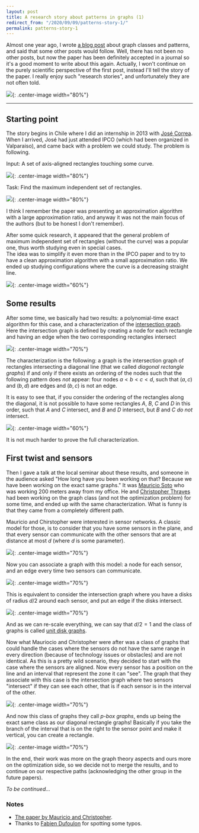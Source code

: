 ```yaml
---
layout: post
title: A research story about patterns in graphs (1)
redirect_from: "/2020/09/09/patterns-story-1/"
permalink: patterns-story-1
---
```


Almost one year ago, I wrote 
[a blog post](https://discrete-notes.github.io/patterns-1) about graph 
classes and patterns, and said that some other posts 
would follow. Well, there has not been no other posts, but now the 
paper has been definitely accepted in a journal so it's a good moment
to write about this again. Actually, I won't continue on the purely 
scientific perspective of the first post, instead I'll tell the story of
the paper. I really enjoy such "research stories", and unfortunately 
they are not often told.    

![](assets/plage.JPG){: .center-image width="80%"}

---

## Starting point

The story begins in Chile where I did an internship in 2013 with 
[José Correa](https://www.dii.uchile.cl/~jcorrea/). When I arrived, 
José had just attended IPCO (which had been organized in Valparaiso), 
and came back with a problem we could study. The problem is following. 

Input: A set of axis-aligned rectangles touching some curve.

![](assets/rectangles-1.png){: .center-image width="80%"}

Task: Find the maximum independent set of rectangles. 

![](assets/rectangles-2.png){: .center-image width="80%"}

I think I remember the paper was presenting an approximation algorithm 
with a large approximation ratio, and anyway it was not the main focus 
of the authors (but to be honest I don't remember). 

After some quick research, it appeared that the general problem of maximum
independent set of rectangles (without the curve) was a popular one, 
thus worth studying even in special cases.  
The idea was to simplify it even more than in the IPCO paper and to try 
to have a clean 
approximation algorithm with a small approximation ratio. We ended up 
studying configurations where the curve is a decreasing straight line. 

![](assets/rectangles-3.png){: .center-image width="60%"}

## Some results

After some time, we basically had two results: a polynomial-time exact 
algorithm for this case, and a characterization of the 
[intersection graph](https://en.wikipedia.org/wiki/Intersection_graph). 
Here the intersection graph is defined by creating a node for each 
rectangle and having an edge when the two corresponding rectangles 
intersect

![](assets/diagonal-graph.png){: .center-image width="70%"}

The characterization is the following: a graph is the intersection graph
of rectangles intersecting a diagonal line (that we called *diagonal 
rectangle graphs*) if and only if there exists an ordering of the nodes 
such that the following pattern does *not* appear: four nodes $a<b<c<d$, 
such that $(a,c)$ and $(b,d)$ are edges and $(b,c)$ is not an edge.

It is easy to see that, if you consider the ordering of the rectangles 
along the diagonal, it is not possible to have some rectangles $A$, $B$, 
$C$ and $D$ in this order, such that $A$ and $C$ intersect, and $B$ and 
$D$ intersect, but $B$ and $C$ *do not* intersect.

![](assets/rectangle-characterization.png){: .center-image width="60%"}

It is not much harder to prove the full characterization.

## First twist and sensors

Then I gave a talk at the local seminar about these results, and someone
in the audience asked "How long have you been working on that? Because 
we have been working on the exact same graphs." It was 
[Mauricio Soto](http://www.dim.uchile.cl/~mausoto/) who was working 200 
meters away from my office. 
He and [Christopher Thraves](https://www.ing-mat.udec.cl/~cthraves/) 
had been working on the graph class (and not the optimization 
problem) for some time, and ended up with the same characterization. 
What is funny is that they came from a completely different path. 

Mauricio and Chirstopher were interested in sensor networks. A classic 
model for those, is to consider that you have some sensors in the plane, 
and that every sensor can communicate with the other sensors that are 
at distance at most $d$ (where $d$ is some parameter). 

![](assets/sensors-1.png){: .center-image width="70%"}

Now you can 
associate a graph with this model: a node for each sensor, and an edge 
every time two sensors can communicate.   

![](assets/sensors-2.png){: .center-image width="70%"}

This is equivalent to consider 
the intersection graph where you have a disks of radius $d/2$ 
around each sensor, and put an edge if the disks intersect. 

![](assets/unit-disk.png){: .center-image width="70%"}

And as we can re-scale everything, we can say that $d/2=1$ and the class
 of graphs is called 
[unit disk graphs](https://en.wikipedia.org/wiki/Unit_disk_graph).

Now what Mauriocio and Christopher were after was a class of graphs 
that could handle the cases where the sensors do not have the same range
 in every direction (because of technology issues or obstacles) and are 
 not identical. As this is a pretty wild scenario, they decided to start 
 with the case where the sensors are aligned. Now every sensor has a 
 position on the line and an interval that represent the zone it can 
 "see". The graph that they associate with this case is the intersection 
 graph where two sensors "intersect" if they can see each other, that 
 is if each sensor is in the interval of the other.
 
![](assets/p-box.png){: .center-image width="70%"}

And now this class of graphs they call *p-box graphs*, ends up being 
the exact same class as our diagonal rectangle graphs!
Basically if you take the branch of the interval that is on the right to
 the sensor point and make it vertical, you can create a rectangle.
 
![](assets/p-box-rectangles.png){: .center-image width="70%"}

In the end, their work was more on the graph theory aspects and ours 
more on the optimization side, so we decide not to merge the results, 
and to continue on our respective paths (acknowledging the other group 
in the future papers). 

*To be continued...*

### Notes  

* [The paper by Mauricio and Christopher](https://www.dmtcs.org/dmtcs-ojs/index.php/dmtcs/article/viewFile/2508/4670.pdf).
* Thanks to [Fabien Dufoulon](https://sites.google.com/view/dufoulon/accueil) for spotting some typos.

